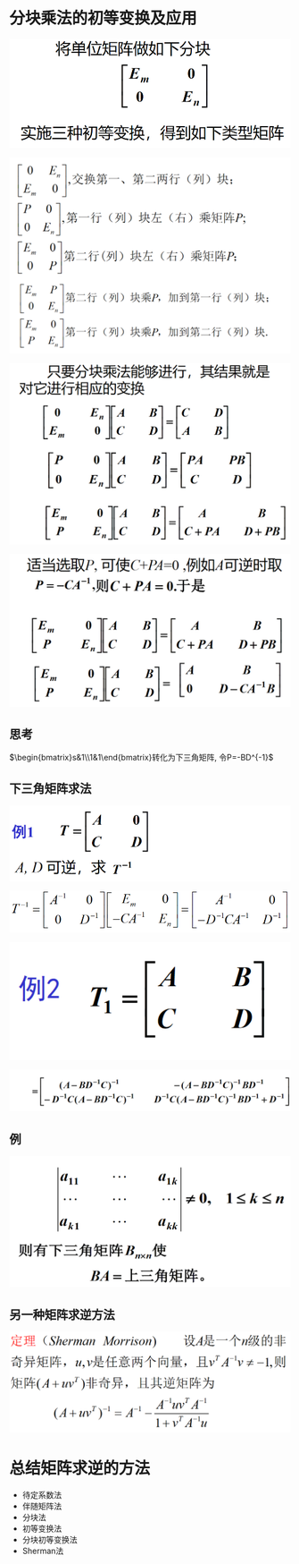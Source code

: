 # 分块乘法的初等变换及应用

![](2020-12-23-08-28-35.png)

![](2020-12-23-08-28-46.png)

![](2020-12-23-08-30-19.png)

![](2020-12-23-08-45-47.png)

## 思考

$\begin{bmatrix}s&1\\1&1\end{bmatrix}转化为下三角矩阵, 令P=-BD^{-1}$

## 下三角矩阵求法

![](2020-12-23-09-13-46.png)

![](2020-12-23-09-14-01.png)

![](2020-12-23-09-24-31.png)

![](2020-12-23-09-24-44.png)

## 例

![](2020-12-23-09-37-07.png)


## 另一种矩阵求逆方法

![](2020-12-28-08-04-23.png)

# 总结矩阵求逆的方法

* 待定系数法
* 伴随矩阵法
* 分块法
* 初等变换法
* 分块初等变换法
* Sherman法